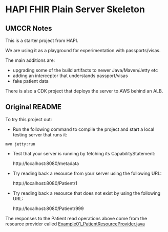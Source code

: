 # HAPI FHIR Plain Server Skeleton

## UMCCR Notes

This is a starter project from HAPI.

We are using it as a playground for experimentation with passports/visas.

The main additions are:

- upgrading some of the build artifacts to newer Java/Maven/Jetty etc
- adding an interceptor that understands passport/visas
- fake patient data

There is also a CDK project that deploys the server to AWS behind an ALB.


## Original README

To try this project out:

* Run the following command to compile the project and start a local testing server that runs it:

```
mvn jetty:run
```

* Test that your server is running by fetching its CapabilityStatement:

   http://localhost:8080/metadata

* Try reading back a resource from your server using the following URL:

   http://localhost:8080/Patient/1

* Try reading back a resource that does not exist by using the following URL:

   http://localhost:8080/Patient/999

The responses to the Patient read operations above come from the resource provider called [Example01_PatientResourceProvider.java](https://github.com/FirelyTeam/fhirstarters/blob/master/java/hapi-fhirstarters-simple-server/src/main/java/ca/uhn/fhir/example/Example01_PatientResourceProvider.java)

